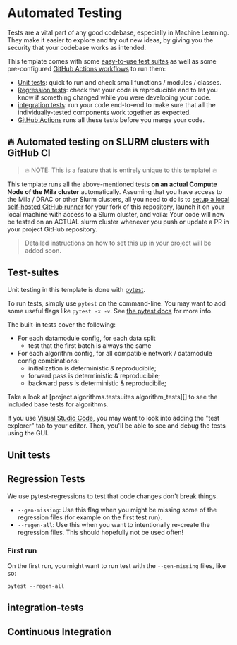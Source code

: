# Automated Testing

Tests are a vital part of any good codebase, especially in Machine Learning.
They make it easier to explore and try out new ideas, by giving you the security that your codebase
works as intended.

This template comes with some [easy-to-use test suites](#test-suites) as well as some pre-configured
[GitHub Actions workflows](#continuous-integration) to run them:

- [Unit tests](#unit-tests): quick to run and check small functions / modules / classes.
- [Regression tests](#regression-tests): check that your code is reproducible and to let
    you know if something changed while you were developing your code.
- [integration tests](#integration-tests): run your code end-to-end to make sure that all the
    individually-tested components work together as expected.
- [GitHub Actions](#continuous-integration) runs all these tests before you merge your code.


<!--
## TODOs:

- [ ] Described what is tested by the included automated tests (a bit like what is done [here](https://github.com/gorodnitskiy/yet-another-lightning-hydra-template?tab=readme-ov-file#tests))
- [ ] Add some examples of how to run tests
- [ ] describe why the test files are next to the source files, and why TDD is good, and why ML researchers should care more about tests.
- [ ] Explain how the fixtures in `conftest.py` work (indirect parametrization of the command-line overrides, etc).
- [ ] Describe the Github Actions workflows that come with the template, and how to setup a self-hosted runner for template forks.
- [ ] Add links to relevant documentation -->

## 🔥 Automated testing on SLURM clusters with GitHub CI

> 🔥 NOTE: This is a feature that is entirely unique to this template! 🔥

This template runs all the above-mentioned tests **on an actual Compute Node of the Mila cluster** automatically.
Assuming that you have access to the Mila / DRAC or other Slurm clusters, all you need to do is to
[setup a local self-hosted GitHub runner](https://docs.github.com/en/actions/hosting-your-own-runners/managing-self-hosted-runners/adding-self-hosted-runners)
for your fork of this repository, launch it on your local machine with access to a Slurm cluster,
and voila: Your code will now be tested on an ACTUAL slurm cluster whenever you push or update a PR
in your project GitHub repository.

> Detailed instructions on how to set this up in your project will be added soon.


## Test-suites

Unit testing in this template is done with [pytest](https://docs.pytest.org/en/stable/index.html).

To run tests, simply use `pytest` on the command-line. You may want to add some useful flags like
`pytest -x -v`. See [the pytest docs](https://docs.pytest.org/en/stable/contents.html) for more info.

The built-in tests cover the following:

- For each datamodule config, for each data split
    - test that the first batch is always the same
- For each algorithm config, for all compatible network / datamodule config combinations:
    - initialization is deterministic & reproducibile;
    - forward pass is deterministic & reproducibile;
    - backward pass is deterministic & reproducibile;

Take a look at [project.algorithms.testsuites.algorithm_tests][] to see the included base tests for algorithms.

If you use [Visual Studio Code](https://code.visualstudio.com/), you may want to look into adding
the "test explorer" tab to your editor. Then, you'll be able to see and debug the tests using the GUI.

## Unit tests


## Regression Tests

We use pytest-regressions to test that code changes don't break things.

- `--gen-missing`: Use this flag when you might be missing some of the regression files (for example on the first test run).
- `--regen-all`: Use this when you want to intentionally re-create the regression files. This should hopefully not be used often!

### First run

On the first run, you might want to run test with the `--gen-missing` files, like so:

```console
pytest --regen-all
```


## integration-tests

## Continuous Integration

<!--
::: project.algorithms.testsuites.algorithm_tests
    options:
        show_bases: false
        show_source: true
        parameter_headings: true -->
